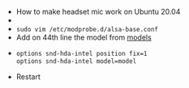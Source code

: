 - How to make headset mic work on Ubuntu 20.04
-
- `sudo vim /etc/modprobe.d/alsa-base.conf`
- Add on 44th line the model from [models](https://www.kernel.org/doc/html/latest/sound/hd-audio/models.html)
- ```bash
  options snd-hda-intel position fix=1
  options snd-hda-intel model=model
  ```
- Restart
